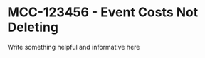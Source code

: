 MCC-123456 - Event Costs Not Deleting
=====================================

Write something helpful and informative here